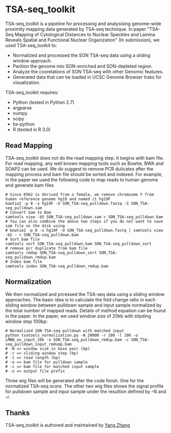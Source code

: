 # TSA-seq_toolkit

TSA-seq_toolkit is a pipeline for processing and analysising genome-wide proximity mapping data generated by TSA-seq technique. In paper "TSA-Seq Mapping of Cytological Distances to Nuclear Speckles and Lamina Reveals Spatial and Functional Nuclear Organization" (In submission), we used TSA-seq_toolkit to:

- Normalized and processed the SON TSA-seq data using a sliding window approach.
- Parition the genome into SON-enriched and SON-depleted region.
- Analyze the coorelations of SON TSA-seq with other Genomic features.
- Generated data that can be loaded in UCSC Genome Browser traks for visualization.

TSA-seq_toolkit requires:

- Python (tested in Python 2.7)
- argparse
- numpy
- scipy
- bx-python
- R (texted in R 3.0)

## Read Mapping

TSA-seq_toolkit does not do the read mapping step. It begins with bam file. For read mapping, any well known mapping tools such as Bowtie, BWA and SOAP2 can be used. We do suggest to remove PCR dulicates after the mapping process and bam file should be sorted and indexed. For example, in the paper we used the following code to map reads to human genome and generate bam files

```shell
# Since K562 is derived from a female, we remove chromsome Y from human reference genome hg19 and named it hg19F
bowtie2 -p 8 -x hg19F -U SON_TSA-seq_pulldown.fastq -S SON_TSA-seq_pulldown.sam
# Convert Sam to Bam
samtools view -bS SON_TSA-seq_pulldown.sam > SON_TSA-seq_pulldown.bam
# You can also combine the above two steps if you do not want to save sam file on the disk using
# bowtie2 -p 8 -x hg19F -U SON_TSA-seq_pulldown.fastq | samtools view -bS - > SON_TSA-seq_pulldown.bam
# Sort bam file
samtools sort SON_TSA-seq_pulldown.bam SON_TSA-seq_pulldown_sort
# remove pcr duplicate from bam file
samtools rmdup SON_TSA-seq_pulldown_sort SON_TSA-seq_pulldown_rmdup.bam
# Index bam file
samtools index SON_TSA-seq_pulldown_rmdup.bam
```
## Normalization

We then normalized and prcessed the TSA-seq data using a sliding window approaches. The basic idea is to calculate the fold change ratio in each sliding window between pulldown sample and input sample normalized by the total number of mapped reads. Details of method equation can be found in the paper. In the paper, we used window size of 20kb with slipding window step 100bp:

```shell
# Normalized SON TSA-seq pulldown with matched input
python tsatools_normalization.py -N 20000 -r 100 -l 100 -o LMNB_on_input_20k -e SON_TSA-seq_pulldown_rmdup.bam -c SON_TSA-seq_pulldown_input_rmdump.bam
# -N => window size in base pair (bp)
# -r => sliding window step (bp)
# -l => read length (bp)
# -e => bam file for pulldown sample
# -c => bam file for matched input sample
# -o => output file prefix
```
Three wig files will be generated after the code finish. One for the normalized TSA-seq score. The other two wig files shows the signal profile for pulldown sample and input sample under the resultion defined by -N and -r.

## Thanks

TSA-seq_toolkit is authored and maintained by [Yang Zhang](mailto:yzhan116@illinois.edu)
